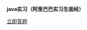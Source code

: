 

 **java实习（阿里巴巴实习生面经）** 

[立即答题](http://www.gtalent.cn/exam/interview?token=55e498a8f9202d5f64460ebb2429b82a)
